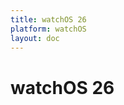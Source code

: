 ```yaml
---
title: watchOS 26
platform: watchOS
layout: doc
---
```


<script setup>
import BetaFeatures from '../../.vitepress/theme/components/BetaFeatures.vue'
</script>

# watchOS 26

<BetaFeatures 
  title="watchOS 26" 
  platform="watchOS"
/>